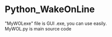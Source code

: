 # Python_WakeOnLine
"MyWOLexe" file is GUI .exe, you can use easily.	
MyWOL.py is main source code	
